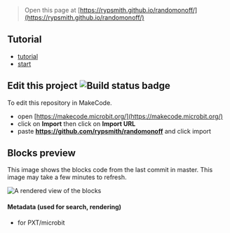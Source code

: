 
> Open this page at [https://rypsmith.github.io/randomonoff/](https://rypsmith.github.io/randomonoff/)

## Tutorial

* [tutorial](/randomonoff/tutorial) 
* [start](https://makecode.microbit.org/#tutorial:github:rypsmith/randomonoff/tutorial)


## Edit this project ![Build status badge](https://github.com/rypsmith/randomonoff/workflows/MakeCode/badge.svg)

To edit this repository in MakeCode.

* open [https://makecode.microbit.org/](https://makecode.microbit.org/)
* click on **Import** then click on **Import URL**
* paste **https://github.com/rypsmith/randomonoff** and click import

## Blocks preview

This image shows the blocks code from the last commit in master.
This image may take a few minutes to refresh.

![A rendered view of the blocks](https://github.com/rypsmith/randomonoff/raw/master/.github/makecode/blocks.png)

#### Metadata (used for search, rendering)

* for PXT/microbit
<script src="https://makecode.com/gh-pages-embed.js"></script><script>makeCodeRender("{{ site.makecode.home_url }}", "{{ site.github.owner_name }}/{{ site.github.repository_name }}");</script>
